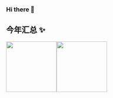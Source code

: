 ### Hi there 👋

## 今年汇总 ✨

<img align="" height="137px" src="https://github-readme-stats.vercel.app/api?username=ZLKam&hide_title=true&hide_border=true&show_icons=true&include_all_commits=true&line_height=21&bg_color=0,EC6C6C,FFD479,FFFC79,73FA79&theme=graywhite&locale=en" /><img align="" height="137px" src="https://github-readme-stats.vercel.app/api/top-langs/?username=ZLKam&hide_title=true&hide_border=true&layout=compact&bg_color=0,73FA79,73FDFF,D783FF&theme=graywhite&locale=en" />
<!--
**ZLKam/ZLKam** is a ✨ _special_ ✨ repository because its `README.md` (this file) appears on your GitHub profile.

Here are some ideas to get you started:

- 🔭 I’m currently working on ...
- 🌱 I’m currently learning ...
- 👯 I’m looking to collaborate on ...
- 🤔 I’m looking for help with ...
- 💬 Ask me about ...
- 📫 How to reach me: ...
- 😄 Pronouns: ...
- ⚡ Fun fact: ...
-->
